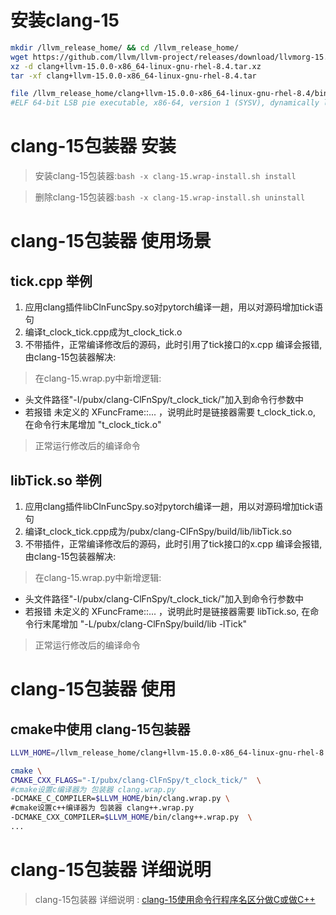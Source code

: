 
# 安装clang-15
```bash
mkdir /llvm_release_home/ && cd /llvm_release_home/
wget https://github.com/llvm/llvm-project/releases/download/llvmorg-15.0.0/clang+llvm-15.0.0-x86_64-linux-gnu-rhel-8.4.tar.xz
xz -d clang+llvm-15.0.0-x86_64-linux-gnu-rhel-8.4.tar.xz
tar -xf clang+llvm-15.0.0-x86_64-linux-gnu-rhel-8.4.tar

file /llvm_release_home/clang+llvm-15.0.0-x86_64-linux-gnu-rhel-8.4/bin/clang-15
#ELF 64-bit LSB pie executable, x86-64, version 1 (SYSV), dynamically linked, interpreter /lib64/ld-linux-x86-64.so.2, for GNU/Linux 3.2.0, not stripped, too many notes (256)

```

# clang-15包装器 安装
> 安装clang-15包装器:``` bash -x clang-15.wrap-install.sh install ```

> 删除clang-15包装器:``` bash -x clang-15.wrap-install.sh uninstall ```


# clang-15包装器 使用场景

## tick.cpp 举例
1. 应用clang插件libClnFuncSpy.so对pytorch编译一趟，用以对源码增加tick语句
2. 编译t_clock_tick.cpp成为t_clock_tick.o
2. 不带插件，正常编译修改后的源码，此时引用了tick接口的x.cpp 编译会报错, 由clang-15包装器解决:
> 在clang-15.wrap.py中新增逻辑:  
- 头文件路径"-I/pubx/clang-ClFnSpy/t_clock_tick/"加入到命令行参数中
- 若报错  未定义的 XFuncFrame::... ，说明此时是链接器需要 t_clock_tick.o, 在命令行末尾增加 "t_clock_tick.o"
> 正常运行修改后的编译命令


## libTick.so 举例
1. 应用clang插件libClnFuncSpy.so对pytorch编译一趟，用以对源码增加tick语句
2. 编译t_clock_tick.cpp成为/pubx/clang-ClFnSpy/build/lib/libTick.so
2. 不带插件，正常编译修改后的源码，此时引用了tick接口的x.cpp 编译会报错, 由clang-15包装器解决:
> 在clang-15.wrap.py中新增逻辑:  
- 头文件路径"-I/pubx/clang-ClFnSpy/t_clock_tick/"加入到命令行参数中
- 若报错  未定义的 XFuncFrame::... ，说明此时是链接器需要 libTick.so, 在命令行末尾增加 "-L/pubx/clang-ClFnSpy/build/lib  -lTick"
> 正常运行修改后的编译命令


# clang-15包装器 使用

## cmake中使用 clang-15包装器
```bash
LLVM_HOME=/llvm_release_home/clang+llvm-15.0.0-x86_64-linux-gnu-rhel-8.4/

cmake \ 
CMAKE_CXX_FLAGS="-I/pubx/clang-ClFnSpy/t_clock_tick/"  \
#cmake设置c编译器为 包装器 clang.wrap.py
-DCMAKE_C_COMPILER=$LLVM_HOME/bin/clang.wrap.py \
#cmake设置c++编译器为 包装器 clang++.wrap.py
-DCMAKE_CXX_COMPILER=$LLVM_HOME/bin/clang++.wrap.py  \
...

```


# clang-15包装器 详细说明
> clang-15包装器 详细说明 : [clang-15使用命令行程序名区分做C或做C++](https://gitcode.net/pubx/analyze_code/clang-wrap/-/blob/master/clang-15-cmdName-as-C-or-CPP.md)